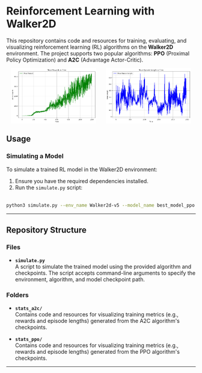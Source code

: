 # Reinforcement Learning with Walker2D  

This repository contains code and resources for training, evaluating, and visualizing reinforcement learning (RL) algorithms on the **Walker2D** environment. The project supports two popular algorithms: **PPO** (Proximal Policy Optimization) and **A2C** (Advantage Actor-Critic).

<div style="display: flex; justify-content: space-around;">
  <img src="public/ppo_rewards.jpeg" alt="Episode Rewards" width="45%">
  <img src="public/a2c_rewards.jpeg" alt="Episode Lengths" width="45%">
</div>

## Usage  

### Simulating a Model  
To simulate a trained RL model in the Walker2D environment:  
1. Ensure you have the required dependencies installed.  
2. Run the `simulate.py` script:  

```bash

python3 simulate.py --env_name Walker2d-v5 --model_name best_model_ppo.zip  --algo PPO

```

---

## Repository Structure  

### Files  
- **`simulate.py`**  
  A script to simulate the trained model using the provided algorithm and checkpoints. The script accepts command-line arguments to specify the environment, algorithm, and model checkpoint path.

### Folders  
- **`stats_a2c/`**  
  Contains code and resources for visualizing training metrics (e.g., rewards and episode lengths) generated from the A2C algorithm's checkpoints.

- **`stats_ppo/`**  
  Contains code and resources for visualizing training metrics (e.g., rewards and episode lengths) generated from the PPO algorithm's checkpoints.

---


